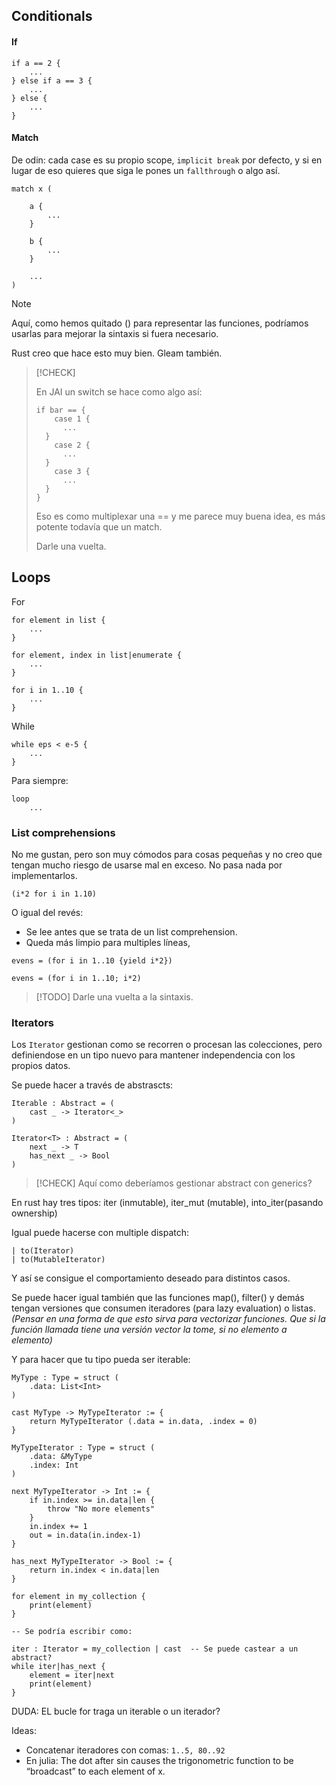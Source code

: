 ## Conditionals

#### If

```
if a == 2 {
	...
} else if a == 3 {
	...
} else {
	...
}
```

#### Match

De odin: cada case es su propio scope, `implicit break` por defecto, y si en lugar de eso quieres que siga le pones un `fallthrough` o algo así.

```
match x (

	a {
		...
	}

	b {
		...
	}

	...
)
```

> [!NOTE]
> Aquí, como hemos quitado () para representar las funciones, podríamos usarlas para mejorar la sintaxis si fuera necesario.

Rust creo que hace esto muy bien.
Gleam también.

> [!CHECK]
>
> En JAI un switch se hace como algo así:
> 
> ```
> if bar == {
>     case 1 {
> 		...
> 	}
>     case 2 {
> 		...
> 	}
>     case 3 {
> 		...
> 	}
> }
> ```
> 
> Eso es como multiplexar una == y me parece muy buena idea, es más potente todavía que un match.
> 
> Darle una vuelta.


## Loops

For

```plaintext
for element in list {
    ...
}

for element, index in list|enumerate {
	...
}

for i in 1..10 {
    ...
}
```

While

```plaintext
while eps < e-5 {
    ...
}
```

Para siempre:

```plaintext
loop
    ...
```


### List comprehensions

No me gustan, pero son muy cómodos para cosas pequeñas y no creo que tengan mucho riesgo de usarse mal en exceso. No pasa nada por implementarlos.

```
(i*2 for i in 1.10)
```

O igual del revés:
- Se lee antes que se trata de un list comprehension.
- Queda más limpio para multiples líneas,

```
evens = (for i in 1..10 {yield i*2})

evens = (for i in 1..10; i*2)
```

>[!TODO] Darle una vuelta a la sintaxis.

### Iterators

Los `Iterator` gestionan como se recorren o procesan las colecciones, pero definiendose en un tipo nuevo para mantener independencia con los propios datos.

Se puede hacer a través de abstrascts:

```
Iterable : Abstract = (
    cast _ -> Iterator<_>
)

Iterator<T> : Abstract = (
    next _ -> T
    has_next _ -> Bool
)
```

> [!CHECK]
> Aquí como deberíamos gestionar abstract con generics?


En rust hay tres tipos: iter (inmutable), iter_mut (mutable), into_iter(pasando ownership)

Igual puede hacerse con multiple dispatch:

```
| to(Iterator)
| to(MutableIterator)
```

Y así se consigue el comportamiento deseado para distintos casos.


Se puede hacer igual también que las funciones map(), filter() y demás tengan versiones que consumen iteradores (para lazy evaluation) o listas.
_(Pensar en una forma de que esto sirva para vectorizar funciones. Que si la función llamada tiene una versión vector la tome, si no elemento a elemento)_


Y para hacer que tu tipo pueda ser iterable:

```
MyType : Type = struct (
    .data: List<Int>
)

cast MyType -> MyTypeIterator := {
    return MyTypeIterator (.data = in.data, .index = 0)
}

MyTypeIterator : Type = struct (
    .data: &MyType
    .index: Int
)

next MyTypeIterator -> Int := {
    if in.index >= in.data|len {
        throw "No more elements"
    }
    in.index += 1
    out = in.data(in.index-1)
}

has_next MyTypeIterator -> Bool := {
    return in.index < in.data|len
}
```


```
for element in my_collection {
    print(element)
}

-- Se podría escribir como:

iter : Iterator = my_collection | cast  -- Se puede castear a un abstract?
while iter|has_next {
    element = iter|next
    print(element)
}
```

DUDA: EL bucle for traga un iterable o un iterador?

Ideas:
- Concatenar iteradores con comas: `1..5, 80..92`
- En julia: The dot after sin causes the trigonometric function to be “broadcast” to each element of x.


